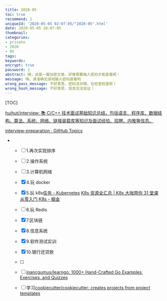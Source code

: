 ```yaml
---
title: 2020-05
toc: true
recommend: 1
uniqueId: '2020-05-05 02:07:05/"2020-05".html'
date: 2020-05-05 10:07:05
thumbnail:
categories:
- private
- 2020
- 05
tags:
keywords:
encrypt: true
password: 1
abstract: 咦，这是一篇加密文章，好像需要输入密码才能查看呢！
message: 嗨，请准确无误地输入密码查看哟
wrong_pass_message: 不好意思，密码没对哦，在检查检查呢！
wrong_hash_message: 不好意思，信息无法验证！
---
```


[TOC]

<!--more-->

[huihut/interview: 📚 C/C++ 技术面试基础知识总结，包括语言、程序库、数据结构、算法、系统、网络、链接装载库等知识及面试经验、招聘、内推等信息。](https://github.com/huihut/interview#-problems)

[interview-preparation · GitHub Topics](https://github.com/topics/interview-preparation?utm_campaign=explore-email&utm_medium=email&utm_source=newsletter&utm_term=daily)

- - [ ] 1.再次实现排序
  - [ ] 2.操作系统
  - [ ] 3.计算机网络
  - [x] 4.玩 docker
  - [x] 5.玩 k8s[任务 - Kubernetes](https://kubernetes.io/zh/docs/tasks/)
    [K8s 资源全汇总 | K8s 大咖带你 31 堂课从零入门 K8s - 掘金](https://juejin.im/post/5ea7f9ef5188256d9c25988e)
  - [ ] 6.玩 Redis
  - [x] 7.区块链
  - [x] 8.信息系统
  - [x] 9.软件测试实训
  - [x] 10.银行还贷款
  - [ ] 
  - [ ] [inancgumus/learngo: 1000+ Hand-Crafted Go Examples, Exercises, and Quizzes](https://github.com/inancgumus/learngo)
  - [ ] 学习[cookiecutter/cookiecutter: creates projects from project templates](https://github.com/cookiecutter/cookiecutter)

